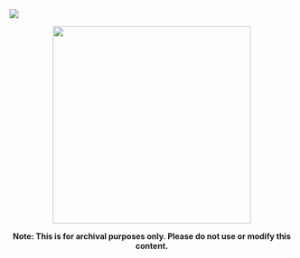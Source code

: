 <img src="https://img.shields.io/badge/Fedora-00CED1?style=for-the-badge&logo=fedora&color=7dc4e4&logoColor=blue" />

<p align="center">
<a href="https://discord.com/invite/8NJWstnUHd">
<img src="https://invidget.switchblade.xyz/8NJWstnUHd" width="350">
</a>
</p>

<div align="center">
<strong> Note: This is for archival purposes only. Please do not use or modify this content. </strong>
</div>
